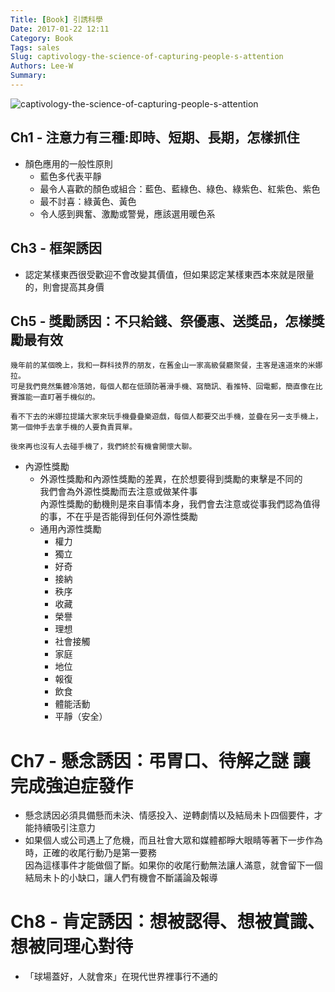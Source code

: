 ```yaml
---
Title: [Book] 引誘科學
Date: 2017-01-22 12:11
Category: Book
Tags: sales
Slug: captivology-the-science-of-capturing-people-s-attention
Authors: Lee-W
Summary: 
---
```


![captivology-the-science-of-capturing-people-s-attention](http://pic.eslite.com/Upload/Product/201605/m/635988115711024504.jpg)

<!--more-->

## Ch1 - 注意力有三種:即時、短期、長期，怎樣抓住
- 顏色應用的一般性原則
	- 藍色多代表平靜
	- 最令人喜歡的顏色或組合：藍色、藍綠色、綠色、綠紫色、紅紫色、紫色 
	- 最不討喜：綠黃色、黃色
	- 令人感到興奮、激勵或警覺，應該選用暖色系
 	
## Ch3 - 框架誘因
- 認定某樣東西很受歡迎不會改變其價值，但如果認定某樣東西本來就是限量的，則會提高其身價

## Ch5 - 獎勵誘因：不只給錢、祭優惠、送獎品，怎樣獎勵最有效
```
幾年前的某個晚上，我和一群科技界的朋友，在舊金山一家高級餐廳聚餐，主客是遠道來的米娜拉。
可是我們竟然集體冷落她，每個人都在低頭防著滑手機、寫簡訊、看推特、回電郵，簡直像在比賽誰能一直盯著手機似的。
	
看不下去的米娜拉提議大家來玩手機疊疊樂遊戲，每個人都要交出手機，並疊在另一支手機上，第一個伸手去拿手機的人要負責買單。
	
後來再也沒有人去碰手機了，我們終於有機會開懷大聊。
```

- 內源性獎勵
	- 外源性獎勵和內源性獎勵的差異，在於想要得到獎勵的東擊是不同的  
	  我們會為外源性獎勵而去注意或做某件事  
	  內源性獎勵的動機則是來自事情本身，我們會去注意或從事我們認為值得的事，不在乎是否能得到任何外源性獎勵
	- 通用內源性獎勵
		- 權力
		- 獨立
		- 好奇
		- 接納
		- 秩序
		- 收藏
		- 榮譽
		- 理想
		- 社會接觸
		- 家庭
		- 地位
		- 報復
		- 飲食
		- 體能活動
		- 平靜（安全） 

# Ch7 - 懸念誘因：弔胃口、待解之謎 讓完成強迫症發作
- 懸念誘因必須具備懸而未決、情感投入、逆轉劇情以及結局未卜四個要件，才能持續吸引注意力
- 如果個人或公司遇上了危機，而且社會大眾和媒體都睜大眼睛等著下一步作為時，正確的收尾行動乃是第一要務  
  因為這樣事件才能做個了斷。如果你的收尾行動無法讓人滿意，就會留下一個結局未卜的小缺口，讓人們有機會不斷議論及報導

# Ch8 - 肯定誘因：想被認得、想被賞識、想被同理心對待
- 「球場蓋好，人就會來」在現代世界裡事行不通的
